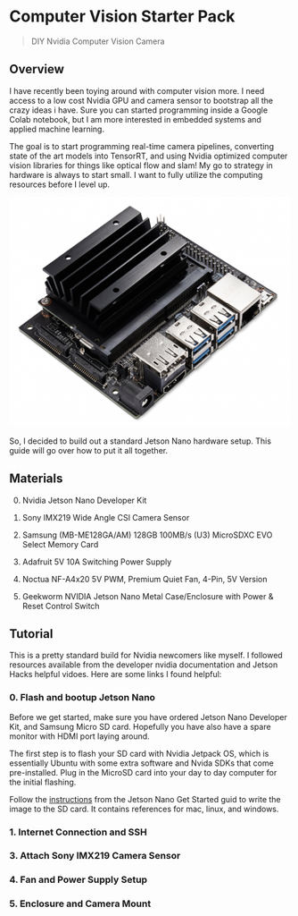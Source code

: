 # Computer Vision Starter Pack

> DIY Nvidia Computer Vision Camera

## Overview

I have recently been toying around with computer vision more. I need access to a low cost Nvidia GPU and camera sensor to bootstrap all the crazy ideas i have. Sure you can started programming inside a Google Colab notebook, but I am more interested in embedded systems and applied machine learning. 

The goal is to start programming real-time camera pipelines, converting state of the art models into TensorRT, and using Nvidia optimized computer vision libraries for things like optical flow and slam! My go to strategy in hardware is always to start small. I want to fully utilize the computing resources before I level up.

![jetson nano](jetson_nano.jpg)

So, I decided to build out a standard Jetson Nano hardware setup. This guide will go over how to put it all together.



## Materials

0. Nvidia Jetson Nano Developer Kit

1. Sony IMX219 Wide Angle CSI Camera Sensor

2. Samsung (MB-ME128GA/AM) 128GB 100MB/s (U3) MicroSDXC EVO Select Memory Card

3. Adafruit 5V 10A Switching Power Supply

4. Noctua NF-A4x20 5V PWM, Premium Quiet Fan, 4-Pin, 5V Version

5. Geekworm NVIDIA Jetson Nano Metal Case/Enclosure with Power & Reset Control Switch

## Tutorial

This is a pretty standard build for Nvidia newcomers like myself. I followed resources available from the developer nvidia documentation and Jetson Hacks helpful vidoes. Here are some links I found helpful:


### 0. Flash and bootup Jetson Nano


Before we get started, make sure you have ordered Jetson Nano Developer Kit, and Samsung Micro SD card. Hopefully you have also have a spare monitor with HDMI port laying around. 

The first step is to flash your SD card with Nvidia Jetpack OS, which is essentially Ubuntu with some extra software and Nvida SDKs that come pre-installed. Plug in the MicroSD card into your day to day computer for the initial flashing.

Follow the [instructions](https://developer.nvidia.com/embedded/learn/get-started-jetson-nano-devkit#write) from the Jetson Nano Get Started guid to write the image to the SD card. It contains references for mac, linux, and windows.

### 1. Internet Connection and SSH



### 3. Attach Sony IMX219 Camera Sensor

### 4. Fan and Power Supply Setup

### 5. Enclosure and Camera Mount
